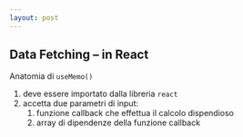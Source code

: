 ```yaml
---
layout: post
---
```


## Data Fetching – in React

Anatomia di `useMemo()`
1. deve essere importato dalla libreria `react`
2. accetta due parametri di input:
    1. funzione callback che effettua il calcolo dispendioso
    2. array di dipendenze della funzione callback